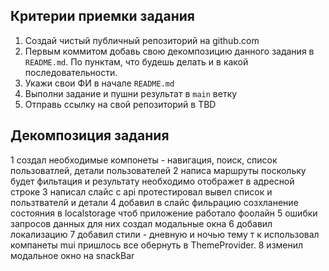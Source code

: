 ## Критерии приемки задания
1. Создай чистый публичный репозиторий на github.com
2. Первым коммитом добавь свою декомпозицию данного задания в `README.md`. По пунктам, что будешь делать и в какой последовательности.
3. Укажи свои ФИ в начале `README.md`
4. Выполни задание и пушни результат в `main` ветку
5. Отправь ссылку на свой репозиторий в TBD

## Декомпозиция задания 
1 создал необходимые компонеты - навигация, поиск, список пользоватлей, детали пользователей 
2 написа маршруты поскольку будет фильтация и результату необходимо отображет в адресной строке 
3 написал слайс с api протестировал вывел список и пользтвателй и детали 
4 добавил в слайс фильрацию созхланение состояния в localstorage чтоб приложение работало фоолайн 
5 ошибки запросов данных для них создал модальные окна 
6 добавил локализацию 
7 добавил стили - дневную и ночью тему т к использовал компанеты mui пришлось все обернуть в ThemeProvider. 
8 изменил модальное окно на snackBar 
